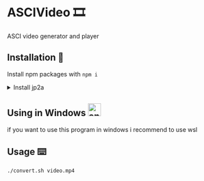 # ASCIVideo 🎞️
 ASCI video generator and player 

## Installation 📀
Install npm packages with `npm i`

<details><summary>Install jp2a</summary>
<p>

#### Debian

```bash
sudo apt install jp2a
```

#### Arch

```bash
sudo pacman -S jp2a
```

#### Fedora

```bash
sudo dnf install jp2a
```

#### CentOS / RHEL

```bash
sudo yum install epel-release
```
```bash
sudo yum install jp2a
```

#### openSUSE

```bash
sudo zypper install jp2a
```
</p>
</details>

## Using in Windows <img src="https://1000logos.net/wp-content/uploads/2017/06/Windows-Logo.png" alt="android" width="30" height="30"/>

if you want to use this program in windows i recommend to use wsl

## Usage ⌨️
```bash
./convert.sh video.mp4
```
